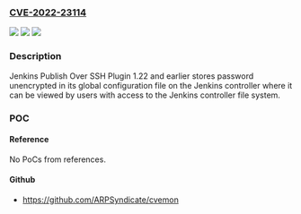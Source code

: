 ### [CVE-2022-23114](https://cve.mitre.org/cgi-bin/cvename.cgi?name=CVE-2022-23114)
![](https://img.shields.io/static/v1?label=Product&message=Jenkins%20Publish%20Over%20SSH%20Plugin&color=blue)
![](https://img.shields.io/static/v1?label=Version&message=n%2Fa&color=blue)
![](https://img.shields.io/static/v1?label=Vulnerability&message=CWE-256%3A%20Plaintext%20Storage%20of%20a%20Password&color=brighgreen)

### Description

Jenkins Publish Over SSH Plugin 1.22 and earlier stores password unencrypted in its global configuration file on the Jenkins controller where it can be viewed by users with access to the Jenkins controller file system.

### POC

#### Reference
No PoCs from references.

#### Github
- https://github.com/ARPSyndicate/cvemon

